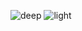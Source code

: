 ![deep](https://user-images.githubusercontent.com/12748752/134754236-8d5549c9-bd05-408d-ba63-0d56ab83c999.png)
![light](https://user-images.githubusercontent.com/12748752/134754235-ae8efaf0-a27a-46f0-b439-b114cbb8cf3e.png)
